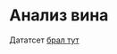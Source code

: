 # Анализ вина
Дататсет [брал тут](https://www.kaggle.com/datasets/yasserh/wine-quality-dataset/data)

